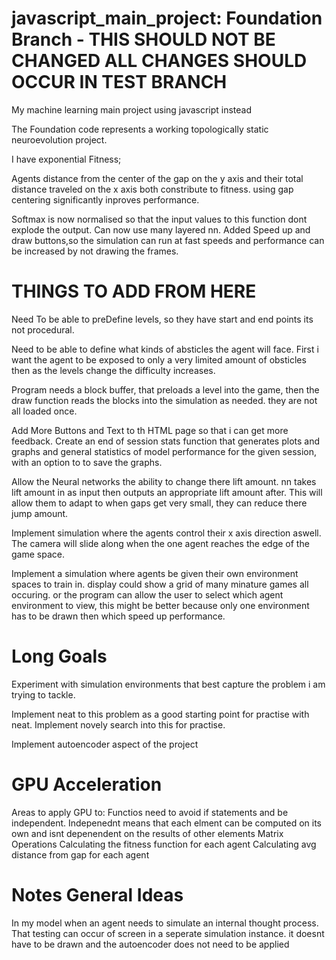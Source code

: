 # javascript_main_project: Foundation Branch - THIS SHOULD NOT BE CHANGED ALL CHANGES SHOULD OCCUR IN TEST BRANCH
My machine learning main project using javascript instead

The Foundation code represents a working topologically static neuroevolution project.

I have exponential Fitness;

Agents distance from the center of the gap on the y axis and their total distance traveled on the x axis both
constribute to fitness. using gap centering significantly inproves performance.

Softmax is now normalised so that the input values to this function dont explode the output. Can now use many layered nn.
Added Speed up and draw buttons,so the simulation can run at fast speeds and performance can be increased by not drawing the frames. 

# THINGS TO ADD FROM HERE

Need To be able to preDefine levels, so they have start and end points its not procedural.

Need to be able to define what kinds of absticles the agent will face. First i want the agent to be exposed to only a 
very limited amount of obsticles then as the levels change the difficulty increases. 

Program needs a block buffer, that preloads a level into the game, then the draw function reads the blocks into the
simulation as needed. they are not all loaded once. 

Add More Buttons and Text to th HTML page so that i can get more feedback.
Create an end of session stats function that generates plots and graphs and general statistics of model performance
for the given session, with an option to to save the graphs. 

Allow the Neural networks the ability to change there lift amount. nn takes lift amount in as input then outputs an appropriate lift amount after. This will allow them to adapt to when gaps get very small, they can reduce there jump amount.

Implement simulation where the agents control their x axis direction aswell. The camera will slide along when the one agent 
reaches the edge of the game space. 

Implement a simulation where agents be given their own environment spaces to train in. display could show a grid of many minature games all occuring. or the program can allow the user to select which agent environment to view, this might be better
because only one environment has to be drawn then which speed up performance. 

# Long Goals

Experiment with simulation environments that best capture the problem i am trying to tackle.

Implement neat to this problem as a good starting point for practise with neat. 
Implement novely search into this for practise. 

Implement autoencoder aspect of the project

# GPU Acceleration

Areas to apply GPU to:
  Functios need to avoid if statements and be independent. Indepenednt means that each elment can be computed on its own and     isnt depenendent on the results of other elements
  Matrix Operations
  Calculating the fitness function for each agent
  Calculating avg  distance from gap for each agent

# Notes General Ideas 

In my model when an agent needs to simulate an internal thought process. That testing can occur of screen in a seperate 
simulation instance. it doesnt have to be drawn and the autoencoder does not need to be applied
